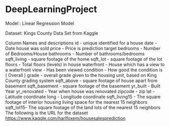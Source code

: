 # DeepLearningProject

Model :
 Linear Regression Model
 
 Dataset:
Kings County Data Set from Kaggle

Column Names and descriptions id - unique identified for a house date - Date house was sold price - Price is prediction target bedrooms - Number of Bedrooms/House bathrooms - Number of bathrooms/bedrooms sqft_living - square footage of the home sqft_lot - square footage of the lot floors - Total floors (levels) in house waterfront - House which has a view to a waterfront view - Has been viewed condition - How good the condition is ( Overall ) grade - overall grade given to the housing unit, based on King County grading system sqft_above - square footage of house apart from basement sqft_basement - square footage of the basement yr_built - Built Year yr_renovated - Year when house was renovated zipcode - zip lat - Latitude coordinate long - Longitude coordinate sqft_living15 - The square footage of interior housing living space for the nearest 15 neighbors sqft_lot15- The square footage of the land lots of the nearest 15 neighbors
The following is the URL for the dataset https://www.kaggle.com/harlfoxem/housesalesprediction
